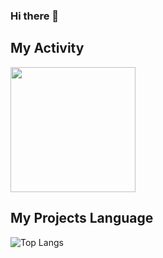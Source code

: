 ### Hi there 👋



## My Activity
<img height=200 align="center" src="https://github-readme-stats.vercel.app/api?username=AmirHoseinDeldar&show_icons=true&theme=merko" />

## My Projects Language
![Top Langs](https://github-readme-stats.vercel.app/api/top-langs/?username=AmirHoseinDeldar&hide_progress=true)
